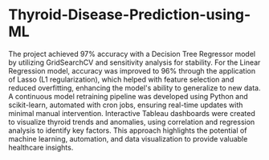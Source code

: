 # Thyroid-Disease-Prediction-using-ML
The project achieved 97% accuracy with a Decision Tree Regressor model by utilizing GridSearchCV and sensitivity analysis for stability. For the Linear Regression model, accuracy was improved to 96% through the application of Lasso (L1 regularization), which helped with feature selection and reduced overfitting, enhancing the model's ability to generalize to new data. A continuous model retraining pipeline was developed using Python and scikit-learn, automated with cron jobs, ensuring real-time updates with minimal manual intervention. Interactive Tableau dashboards were created to visualize thyroid trends and anomalies, using correlation and regression analysis to identify key factors. This approach highlights the potential of machine learning, automation, and data visualization to provide valuable healthcare insights.
